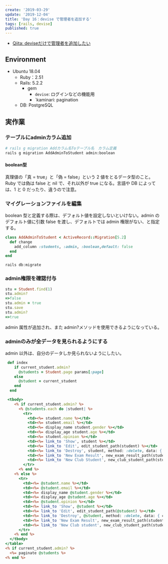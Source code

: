 ```yaml
---
create: '2019-03-29'
update: '2019-12-04'
title: 'Day 16：devise で管理者を追加する'
tags: [rails, devise]
published: true
---
```


- [Qiita: deviseだけで管理者を追加したい](https://qiita.com/OriverK/items/d7704d23cf74c51503b4)

## Environment

- Ubuntu 18.04
  - Ruby：2.51
  - Rails: 5.2.2
    - gem
      - `devise`: ログインなどの機能用
      - `kaminari: pagination
  - DB: PostgreSQL

## 実作業

### テーブルにadminカラム追加

```sh
# rails g migration Addカラム名Toテーブル名　カラム定義
rails g migration AddAdminToStudent admin:boolean
```

#### boolean型

真理値の「真 = true」と「偽 = false」という 2 値をとるデータ型のこと。Ruby では偽は false と nil で、それ以外が true になる。言語や DB によっては、1 と 0 だったり、違うので注意。

### マイグレーションファイルを編集

boolean 型と定義する際は、デフォルト値を設定しないといけない。admin のデフォルト値に引数 false を渡し、デフォルトでは admin 権限がない、と指定する。

```rb:/db/migrate/20190328011407_add_admin_to_student.rb
class AddAdminToStudent < ActiveRecord::Migration[5.2]
  def change
    add_column :students, :admin, :boolean,default: false
  end
end
```

`rails db:migrate`

### admin権限を確認付与

```rb
stu = Student.find(1)
stu.admin?
=>false
stu.admin = true
stu.save
stu.admin?
=>true
```

admin 属性が追加され、また admin?メソッドを使用できるようになっている。

### adminのみが全データを見られるようにする

admin 以外は、自分のデータしか見られないようにしたい。

```rb:users_controller.rb
 def index
    if current_student.admin?
      @students = Student.page params[:page]
    else
      @student = current_student
    end
  end
```

```html:app/views/student.html.erb
 <tbody>
    <% if current_student.admin? %>
      <% @students.each do |student| %>
        <tr>
          <td><%= student.name %></td>
          <td><%= student.email %></td>
          <td><%= display_name student.gender %></td>
          <td><%= display_age student.age %></td>
          <td><%= student.opinion %></td>
          <td><%= link_to 'Show', student %></td>
          <td><%= link_to 'Edit', edit_student_path(student) %></td>
          <td><%= link_to 'Destroy', student, method: :delete, data: { confirm: 'Are you sure?' } %></td>
          <td><%= link_to 'New Exam Result', new_exam_result_path(student_id: student.id) %></td>
          <td><%= link_to 'New Club Student', new_club_student_path(student_id: student.id) %></td>
        </tr>
      <% end %>
    <% else %>
      <tr>
        <td><%= @student.name %></td>
        <td><%= @student.email %></td>
        <td><%= display_name @student.gender %></td>
        <td><%= display_age @student.age %></td>
        <td><%= @student.opinion %></td>
        <td><%= link_to 'Show', @student %></td>
        <td><%= link_to 'Edit', edit_student_path(@student) %></td>
        <td><%= link_to 'Destroy', @student, method: :delete, data: { confirm: 'Are you sure?' } %></td>
        <td><%= link_to 'New Exam Result', new_exam_result_path(student_id: @student.id) %></td>
        <td><%= link_to 'New Club student', new_club_student_path(student_id: @student.id) %></td>
      </tr>
    <% end %>
  </tbody>
</table>
<% if current_student.admin? %>
  <%= paginate @students %>
<% end %>
```
